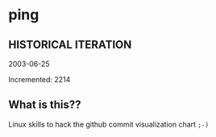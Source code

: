 # ping

## HISTORICAL ITERATION
2003-06-25

Incremented: 2214

## What is this?? 
Linux skills to hack the github commit visualization chart `;-)`
